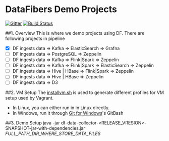 # DataFibers Demo Projects
[![Gitter](https://badges.gitter.im/datafibers/df.svg)](https://gitter.im/datafibers/df?utm_source=badge&utm_medium=badge&utm_campaign=pr-badge) [![Build Status](https://travis-ci.org/datafibers/df.svg?branch=master)](https://travis-ci.org/datafibers/df)

##1. Overview
This is where we demo projects using DF. There are following projects in pipeline
- [x] DF ingests data => Kafka => ElasticSearch => Grafna
- [ ] DF ingests data => PostgreSQL => Zeppelin
- [ ] DF ingests data => Kafka => Flink|Spark => Zeppelin
- [ ] DF ingests data => Kafka => Flink|Spark => ElasticSearch => Zeppelin
- [ ] DF ingests data => Hive | HBase => Flink|Spark => Zeppelin
- [ ] DF ingests data => Hive | HBase => Zeppelin
- [ ] DF ingests data => D3

##2. VM Setup
The [installvm.sh](https://github.com/datafibers/df_demo/blob/master/df-environment/df-env-vagrant/installvm.sh) is used to generate different profiles for VM setup used by Vagrant. 

* In Linux, you can either run in in Linux directly. 
* In Windows, run it through [Git for Windows](https://git-for-windows.github.io/)'s GitBash

##3. Demo Setup
java -jar df-data-collector-<RELEASE_VRESION>-SNAPSHOT-jar-with-dependencies.jar _FULL_PATH_DIR_WHERE_STORE_DATA_FILES_


